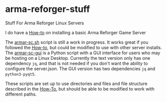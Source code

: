 # arma-reforger-stuff
Stuff For Arma Reforger Linux Servers

I do have a [How-to](server-install-howto.md) on installing a basic Arma Reforger Game Server

The [armar-sc.sh](armar-sc.sh) script is still a work in progress. It works great if you followed the [How-to](server-install-howto.md), but could be modified to use with other server installs. The [armar-sc-gui](armar-sc-gui) is a Python script with a GUI interface for users who may be hosting on a Linux Desktop. Currently the text version only has one dependency `jq`, and that is not needed if you don't want the ability to configure the server.json. The GUI version has two dependencies `jq` and `python3-pyqt5`.

These scripts are set up to use directories and files and file structure described in the [How-To](server-install-howto.md), but should be able to be modified to work with different paths.
